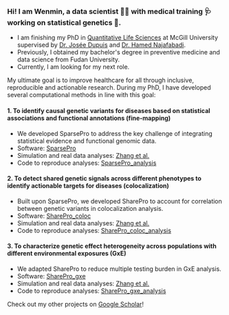 ### Hi! I am Wenmin, a data scientist :woman_technologist: with medical training :stethoscope: working on statistical genetics :dna:.

- I am finishing my PhD in [Quantitative Life Sciences](https://www.mcgill.ca/qls/) at McGill University supervised by [Dr. Josée Dupuis](https://www.mcgill.ca/epi-biostat-occh/josee-dupuis) and [Dr. Hamed Najafabadi](https://www.mcgillgenomecentre.ca/investigators/hamed-najafabadi/).
- Previously, I obtained my bachelor's degree in preventive medicine and data science from Fudan University.
- Currently, I am looking for my next role.

My ultimate goal is to improve healthcare for all through inclusive, reproducible and actionable research. During my PhD, I have developed several computational methods in line with this goal:

#### 1.	To identify causal genetic variants for diseases based on statistical associations and functional annotations (fine-mapping)

* We developed SparsePro to address the key challenge of integrating statistical evidence and functional genomic data.
* Software: [SparsePro](https://github.com/zhwm/SparsePro)
* Simulation and real data analyses: [Zhang et al.](https://doi.org/10.1101/2021.10.04.463133)
* Code to reproduce analyses: [SparsePro_analysis](https://github.com/zhwm/SparsePro_analysis)

#### 2.	To detect shared genetic signals across different phenotypes to identify actionable targets for diseases (colocalization)

*	Built upon SparsePro, we developed SharePro to account for correlation between genetic variants in colocalization analysis. 
*	Software: [SharePro_coloc](https://github.com/zhwm/SharePro_coloc)
*	Simulation and real data analyses: [Zhang et al.](https://doi.org/10.1101/2023.07.24.550431)
*	Code to reproduce analyses: [SharePro_coloc_analysis](https://github.com/zhwm/SharePro_coloc_analysis)

#### 3.	To characterize genetic effect heterogeneity across populations with different environmental exposures (GxE)

*	We adapted SharePro to reduce multiple testing burden in GxE analysis.
*	Software: [SharePro_gxe](https://github.com/zhwm/SharePro_gxe)
*	Simulation and real data analyses: [Zhang et al.](https://doi.org/10.1101/2023.07.27.550862)
*	Code to reproduce analyses: [SharePro_gxe_analysis](https://github.com/zhwm/SharePro_gxe_analysis)

Check out my other projects on [Google Scholar](https://scholar.google.com/citations?user=CvTg6nMAAAAJ&hl=en)!
